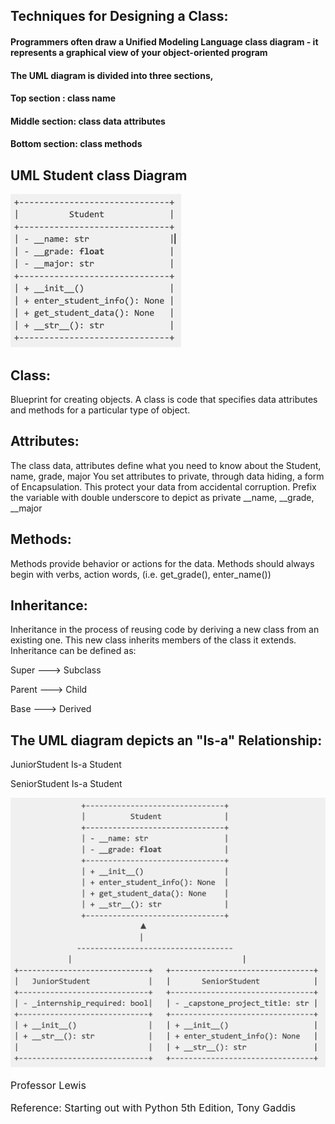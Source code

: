 ## Techniques for Designing a Class:
#### Programmers often draw a Unified Modeling Language class diagram - it represents a graphical view of your object-oriented program
#### The UML diagram is divided into three sections, 
#### Top section : class name 
#### Middle section: class data attributes
#### Bottom section: class methods

## UML Student class Diagram

![img_2.png](img_2.png)


## Class:
Blueprint for creating objects.
A class is code that specifies data attributes and methods for a particular type of object.

## Attributes: 
The class data,  attributes define what you need to know about the Student, name, grade, major
You set attributes to private, through data hiding, a form of Encapsulation. This protect your data from accidental corruption.
Prefix the variable with double underscore to depict as private __name, __grade, __major


## Methods:
Methods provide behavior or actions for the data.
Methods should always begin with verbs, action words, (i.e. get_grade(), enter_name())


## Inheritance:
Inheritance in the process of reusing code by deriving a new class from an existing one.
This new class inherits members of the class it extends.  
Inheritance can be defined as:
<p>Super ---> Subclass<p>
<p>Parent ---> Child<p>
<p>Base ---> Derived</p>

## The UML diagram depicts an "Is-a" Relationship:  
<p>JuniorStudent Is-a Student</p>
<p>SeniorStudent Is-a Student</p>

![img_1.png](img_1.png)



<p style="font-size: medium">Professor Lewis</p>
<p style="font-size: medium">Reference:  Starting out with Python 5th Edition, Tony Gaddis</p>
          








